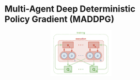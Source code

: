 # Multi-Agent Deep Deterministic Policy Gradient (MADDPG)

<p style="text-align:center;">
<img src="../../../../docs/images/maddpg.png" width="40%">
</p>